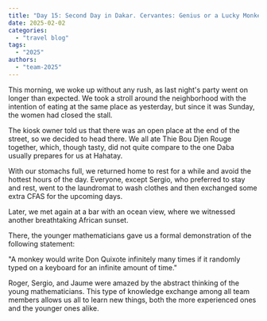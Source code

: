 ```yaml
---
title: "Day 15: Second Day in Dakar. Cervantes: Genius or a Lucky Monkey?"  
date: 2025-02-02
categories:  
  - "travel blog"  
tags:  
  - "2025"  
authors:  
  - "team-2025"  
---
```


This morning, we woke up without any rush, as last night's party went on longer than expected. We took a stroll around the neighborhood with the intention of eating at the same place as yesterday, but since it was Sunday, the women had closed the stall.

The kiosk owner told us that there was an open place at the end of the street, so we decided to head there. We all ate Thie Bou Djen Rouge together, which, though tasty, did not quite compare to the one Daba usually prepares for us at Hahatay.

With our stomachs full, we returned home to rest for a while and avoid the hottest hours of the day. Everyone, except Sergio, who preferred to stay and rest, went to the laundromat to wash clothes and then exchanged some extra CFAS for the upcoming days.

Later, we met again at a bar with an ocean view, where we witnessed another breathtaking African sunset.

There, the younger mathematicians gave us a formal demonstration of the following statement:

"A monkey would write Don Quixote infinitely many times if it randomly typed on a keyboard for an infinite amount of time."

Roger, Sergio, and Jaume were amazed by the abstract thinking of the young mathematicians. This type of knowledge exchange among all team members allows us all to learn new things, both the more experienced ones and the younger ones alike.

